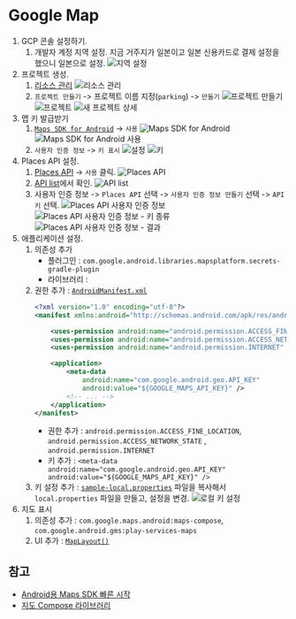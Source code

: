 # Google Map

1. GCP 콘솔 설정하기.
    1. 개발자 계정 지역 설정. 지금 거주지가 일본이고 일본 신용카드로 결제 설정을 했으니 일본으로 설정.
       ![지역 설정](asset/gcp/gcp%20account.png)
2. 프로젝트 생성.
    1. [리소스 관리](https://console.cloud.google.com/cloud-resource-manager)
       ![리소스 관리](asset/gcp/gcp%20resource%20manager.png)
    2. `프로젝트 만들기` -> 프로젝트 이름 지정(`parking`) -> `만들기`
       ![프로젝트 만들기](asset/gcp/create%20project.png)
       ![프로젝트](asset/gcp/create%20project%20result.png)
       ![새 프로젝트 상세](asset/gcp/parking%20project.png)
3. 맵 키 발급받기
    1. [`Maps SDK for Android`](https://console.cloud.google.com/marketplace/product/google/maps-android-backend.googleapis.com)
       -> `사용`
       ![Maps SDK for Android](asset/gcp/Maps%20SDK%20for%20Android.png)
       ![Maps SDK for Android 사용](asset/gcp/Maps%20SDK%20for%20Android%20enabled.png)
    2. `사용자 인증 정보` -> `키 표시`
       ![설정](asset/gcp/maps%20api%20credential.png)
       ![키](asset/gcp/maps%20api%20key.png)
4. Places API 설정.
    1. [Places API](https://console.cloud.google.com/apis/library/places-backend.googleapis.com) -> `사용` 클릭.
       ![Places API](asset/gcp/gcp%20places%20api.png)
    2. [API list](https://console.cloud.google.com/google/maps-apis/api-list)에서 확인.
       ![API list](asset/gcp/project%20api%20list.png)
    3. 사용자 인증 정보 -> `Places API` 선택 -> `사용자 인증 정보 만들기` 선택 -> `API 키` 선택.
       ![Places API 사용자 인증 정보](asset/gcp/places%20api%20credential%201.png)
       ![Places API 사용자 인증 정보 - 키 종류](asset/gcp/places%20api%20credential%202.png)
       ![Places API 사용자 인증 정보 - 결과](asset/gcp/places%20api%20credential%203.png)
5. 애플리케이션 설정.
    1. 의존성 추가
        - 플러그인 : `com.google.android.libraries.mapsplatform.secrets-gradle-plugin`
        - 라이브러리 :
    2. 권한 추가 : [`AndroidManifest.xml`](../app/src/main/AndroidManifest.xml)
       ```xml
       <?xml version="1.0" encoding="utf-8"?>
       <manifest xmlns:android="http://schemas.android.com/apk/res/android">
       
           <uses-permission android:name="android.permission.ACCESS_FINE_LOCATION" />
           <uses-permission android:name="android.permission.ACCESS_NETWORK_STATE" />
           <uses-permission android:name="android.permission.INTERNET" />
       
           <application>
               <meta-data
                   android:name="com.google.android.geo.API_KEY"
                   android:value="${GOOGLE_MAPS_API_KEY}" />
               <!-- ... -->
           </application>
       </manifest>
       ```
        - 권한 추가 : `android.permission.ACCESS_FINE_LOCATION`, `android.permission.ACCESS_NETWORK_STATE`
          , `android.permission.INTERNET`
        - 키 추가 : `<meta-data android:name="com.google.android.geo.API_KEY" android:value="${GOOGLE_MAPS_API_KEY}" />`
    3. 키 설정 추가 : [`sample-local.properties`](../sample-local.properties) 파일을 복사해서 `local.properties` 파일을 만들고, 설정을 변경.
       ![로컬 키 설정](asset/gcp/maps%20local%20config.png)
6. 지도 표시
    1. 의존성 추가 : `com.google.maps.android:maps-compose`, `com.google.android.gms:play-services-maps`
    2. UI 추가 : [`MapLayout()`](../app/src/main/java/com/github/hemoptysisheart/parking/app/activity/MapActivity.kt)

## 참고

- [Android용 Maps SDK 빠른 시작](https://developers.google.com/maps/documentation/android-sdk/start)
- [지도 Compose 라이브러리](https://developers.google.com/maps/documentation/android-sdk/maps-compose)
